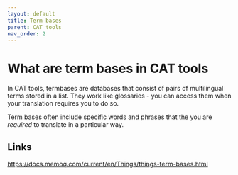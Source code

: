 ```yaml
---
layout: default
title: Term bases
parent: CAT tools
nav_order: 2
---
```


# **What are term bases in CAT tools**

In CAT tools, termbases are databases that consist of pairs of multilingual terms stored in a list. They work like glossaries - you can access them when your translation requires you to do so.

Term bases often include specific words and phrases that the you are *required* to translate in a particular way.

## **Links**

https://docs.memoq.com/current/en/Things/things-term-bases.html